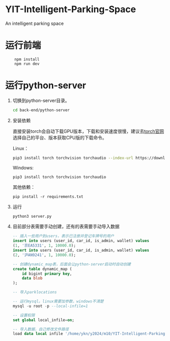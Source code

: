 # YIT-Intelligent-Parking-Space
An intelligent parking space

# 运行前端
```
    npm install
    npm run dev
```

# 运行python-server

1. 切换到python-server目录。

    ``` bash
    cd back-end/python-server
    ```

2. 安装依赖

    直接安装torch会自动下载GPU版本，下载和安装速度很慢，建议去[torch官网](https://pytorch.org/get-started/locally/)选择自己的平台、版本获取CPU版的下载命令。
    
    Linux：

    ``` bash
    pip3 install torch torchvision torchaudio --index-url https://download.pytorch.org/whl/cpu
    ```

    Windows:

    ```
    pip3 install torch torchvision torchaudio
    ```
    其他依赖：

    ``` 
    pip install -r requirements.txt
    ```

3. 运行

    ``` bash
    python3 server.py
    ```

4. 目前部分表需要手动创建，还有的表需要手动导入数据

    ```sql
    -- 插入一些用户到users，表示已注册并登记车牌号的用户
    insert into users (user_id, car_id, is_admin, wallet) values
    (1, '京EA5331', 1, 10000.0);
    insert into users (user_id, car_id, is_admin, wallet) values
    (2, '沪AN9241', 1, 10000.0);

    -- 创建dynamic_map表，后面会让python-server启动时自动创建
    create table dynamic_map (
        id bigint primary key,
        data blob
    );

    -- 导入parklocations

    -- 运行mysql。linux需要加参数，windows不清楚
    mysql -u root -p --local-infile=1

    -- 设置权限
    set global local_infile=on;

    -- 导入数据，自己修改文件路径
    load data local infile '/home/ykn/y2024/m10/YIT-Intelligent-Parking-Space/map/ParkLocationEntity_a.csv' into table parklocations fields terminated by ',' ignore 1 lines (park_id, xlabel, ylabel, zone, occupied);
    ```